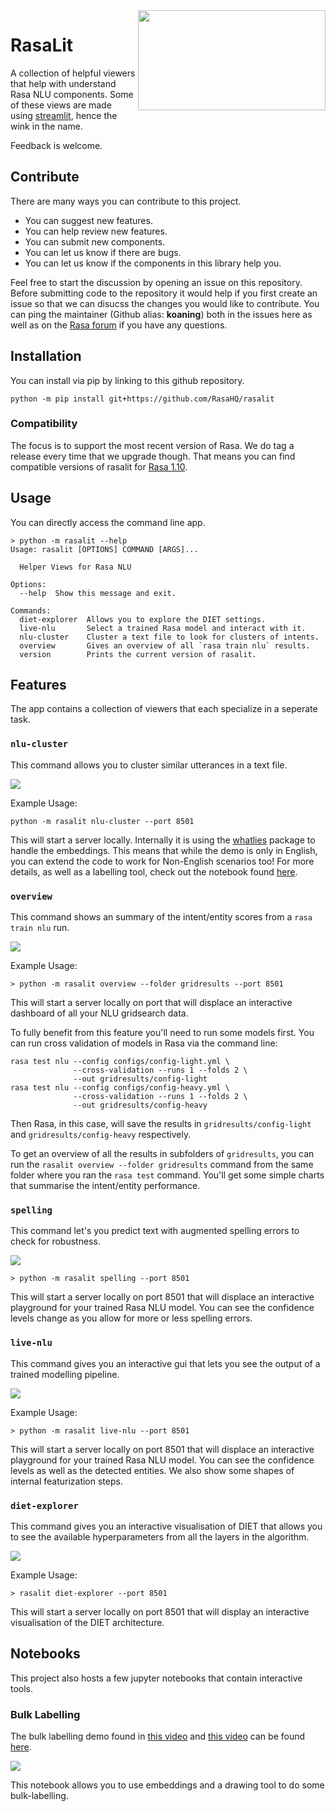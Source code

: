 <img src="docs/logo.png" width=300 height=160 align="right">

# RasaLit

A collection of helpful viewers that help with understand Rasa NLU components.
Some of these views are made using
[streamlit](https://github.com/streamlit/streamlit), hence the wink in the name.

Feedback is welcome.

## Contribute

There are many ways you can contribute to this project.

- You can suggest new features.
- You can help review new features.
- You can submit new components.
- You can let us know if there are bugs.
- You can let us know if the components in this library help you.

Feel free to start the discussion by opening an issue on this repository.
Before submitting code to the repository it would help if you first create
an issue so that we can disucss the changes you would like
to contribute. You can ping the maintainer (Github alias: **koaning**) both in
the issues here as well as on the [Rasa forum](https://forum.rasa.com)
if you have any questions.

## Installation

You can install via pip by linking to this github repository.

```
python -m pip install git+https://github.com/RasaHQ/rasalit
```

### Compatibility

The focus is to support the most recent version of Rasa. We do tag a release every time that we upgrade though. That means you can find compatible versions of rasalit for [Rasa 1.10](https://github.com/RasaHQ/rasalit/tree/r1.10).

## Usage

You can directly access the command line app.

```
> python -m rasalit --help
Usage: rasalit [OPTIONS] COMMAND [ARGS]...

  Helper Views for Rasa NLU

Options:
  --help  Show this message and exit.

Commands:
  diet-explorer  Allows you to explore the DIET settings.
  live-nlu       Select a trained Rasa model and interact with it.
  nlu-cluster    Cluster a text file to look for clusters of intents.
  overview       Gives an overview of all `rasa train nlu` results.
  version        Prints the current version of rasalit.
```

## Features

The app contains a collection of viewers that each specialize in a seperate task.

### `nlu-cluster`

This command allows you to cluster similar utterances in a text file.

![](docs/cluster.gif)

Example Usage:

```
python -m rasalit nlu-cluster --port 8501
```

This will start a server locally. Internally it is using the [whatlies]() package to
handle the embeddings. This means that while the demo is only in English, you can extend
the code to work for Non-English scenarios too! For more details, as well as a labelling tool,
check out the notebook found [here]().

### `overview`

This command shows an summary of the intent/entity scores from a `rasa train nlu` run.

![](docs/overview.gif)

Example Usage:

```
> python -m rasalit overview --folder gridresults --port 8501
```

This will start a server locally on port that will displace an interactive
dashboard of all your NLU gridsearch data.

To fully benefit from this feature you'll need to run some models first.
You can run cross validation of models in Rasa via the command line:

```
rasa test nlu --config configs/config-light.yml \
              --cross-validation --runs 1 --folds 2 \
              --out gridresults/config-light
rasa test nlu --config configs/config-heavy.yml \
              --cross-validation --runs 1 --folds 2 \
              --out gridresults/config-heavy
```

Then Rasa, in this case, will save the results in `gridresults/config-light` and
`gridresults/config-heavy` respectively.

To get an overview of all the results in subfolders of  `gridresults`,
you can run the `rasalit overview --folder gridresults` command from the same
folder where you ran the `rasa test` command. You'll get some simple charts
 that summarise the intent/entity performance.

### `spelling`

This command let's you predict text with augmented spelling errors to check for robustness.

![](docs/spelling.jpg)

```
> python -m rasalit spelling --port 8501
```

This will start a server locally on port 8501 that will displace an interactive
playground for your trained Rasa NLU model. You can see the confidence levels change
as you allow for more or less spelling errors.

### `live-nlu`

This command gives you an interactive gui that lets you see the output of a trained modelling pipeline.

![](docs/nlu-playground.gif)

Example Usage:

```
> python -m rasalit live-nlu --port 8501
```

This will start a server locally on port 8501 that will displace an interactive
playground for your trained Rasa NLU model. You can see the confidence levels as
well as the detected entities. We also show some shapes of internal featurization
steps.

### `diet-explorer`

This command gives you an interactive visualisation of DIET that allows you to see the available hyperparameters from all the layers in the algorithm.

![](docs/diet-gif.gif)

Example Usage:

```
> rasalit diet-explorer --port 8501
```

This will start a server locally on port 8501 that will display an interactive
visualisation of the DIET architecture.

## Notebooks

This project also hosts a few jupyter notebooks that contain interactive tools.

### Bulk Labelling

The bulk labelling demo found in [this video](https://www.youtube.com/watch?v=YsMoGd7sYMQ)
and [this video](https://www.youtube.com/watch?v=T0dDetqgra4&ab_channel=Rasa) can be found
[here](https://github.com/RasaHQ/rasalit/blob/main/notebooks/bulk-labelling/bulk-labelling-ui.ipynb).

![](docs/bulk.gif)

This notebook allows you to use embeddings and a drawing tool to do some bulk-labelling.

